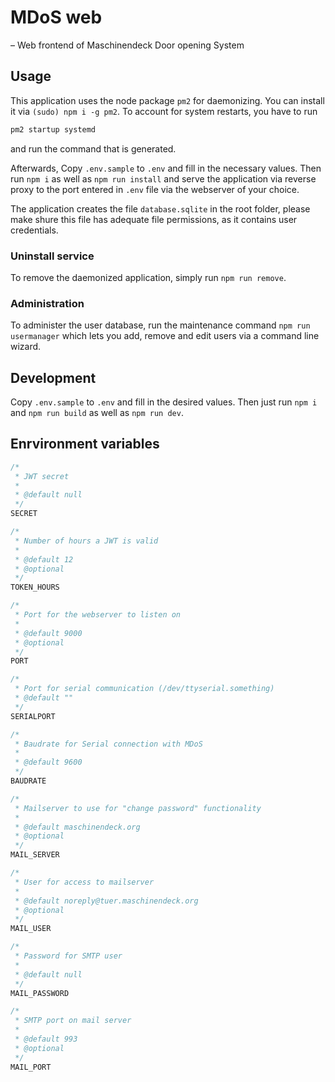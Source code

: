 # MDoS web
– Web frontend of Maschinendeck Door opening System

## Usage
This application uses the node package `pm2` for daemonizing. You can install it via `(sudo) npm i -g pm2`. To account for system restarts, you have to run

```bash
pm2 startup systemd
```

and run the command that is generated.

Afterwards, Copy `.env.sample` to `.env` and fill in the necessary values. Then run `npm i` as well as `npm run install` and serve the application via reverse
proxy to the port entered in `.env` file via the webserver of your choice.

The application creates the file `database.sqlite` in the root folder, please make shure this file has adequate file permissions, as it contains user credentials.

### Uninstall service
To remove the daemonized application, simply run `npm run remove`.

### Administration
To administer the user database, run the maintenance command `npm run usermanager` which lets you add, remove and edit users via a command line wizard.

## Development
Copy `.env.sample` to `.env` and fill in the desired values. Then just run `npm i` and `npm run build` as well as `npm run dev`.

## Enrvironment variables
```javascript
/*
 * JWT secret
 *
 * @default null
 */
SECRET

/*
 * Number of hours a JWT is valid
 *
 * @default 12
 * @optional
 */
TOKEN_HOURS

/*
 * Port for the webserver to listen on
 *
 * @default 9000
 * @optional
 */
PORT

/*
 * Port for serial communication (/dev/ttyserial.something)
 * @default ""
 */
SERIALPORT

/*
 * Baudrate for Serial connection with MDoS
 *
 * @default 9600
 */
BAUDRATE

/*
 * Mailserver to use for "change password" functionality
 *
 * @default maschinendeck.org
 * @optional
 */
MAIL_SERVER

/*
 * User for access to mailserver
 *
 * @default noreply@tuer.maschinendeck.org
 * @optional
 */
MAIL_USER

/*
 * Password for SMTP user
 *
 * @default null
 */
MAIL_PASSWORD

/*
 * SMTP port on mail server
 * 
 * @default 993
 * @optional
 */
MAIL_PORT
```